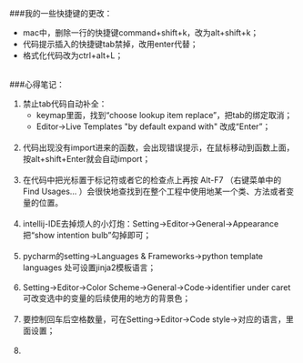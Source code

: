 ###我的一些快捷键的更改：

- mac中，删除一行的快捷键command+shift+k，改为alt+shift+k；
- 代码提示插入的快捷键tab禁掉，改用enter代替；
- 格式化代码改为ctrl+alt+L；
  <br><br> 

###心得笔记：

1. 禁止tab代码自动补全：
   - keymap里面，找到“choose lookup item replace”，把tab的绑定取消；
   - Editor->Live Templates  "by default expand with" 改成“Enter”；<br><br> 
2. 代码出现没有import进来的函数，会出现错误提示，在鼠标移动到函数上面，按alt+shift+Enter就会自动import；<br><br> 
3. 在代码中把光标置于标记符或者它的检查点上再按 Alt-F7 （右键菜单中的 Find Usages… ）会很快地查找到在整个工程中使用地某一个类、方法或者变量的位置。<br><br> 
4. intellij-IDE去掉烦人的小灯炮：Setting->Editor->General->Appearance把“show intention bulb”勾掉即可；<br><br> 
5. pycharm的setting->Languages & Frameworks->python template languages 处可设置jinja2模板语言；<br><br> 
6. Setting->Editor->Color Scheme->General->Code->identifier under caret 可改变选中的变量的后续使用的地方的背景色；<br><br> 
7. 要控制回车后空格数量，可在Setting->Editor->Code style->对应的语言，里面设置；<br><br> 
8. 
